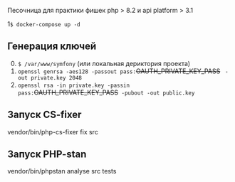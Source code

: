 Песочница для практики фишек php > 8.2 и api platform > 3.1

1`$ docker-compose up -d `

## Генерация ключей

0. `$ /var/www/symfony` (или локальная дериктория проекта)
1. `openssl genrsa -aes128 -passout pass:`~~OAUTH_PRIVATE_KEY_PASS~~ ` -out private.key 2048`
2. `openssl rsa -in private.key -passin pass:`~~OAUTH_PRIVATE_KEY_PASS~~` -pubout -out public.key`


## Запуск CS-fixer

vendor/bin/php-cs-fixer fix src

## Запуск PHP-stan

vendor/bin/phpstan analyse src tests
